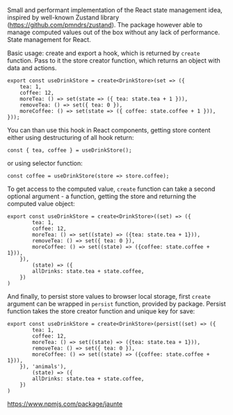 Small and performant implementation of the React state management idea,
inspired by well-known Zustand library (https://github.com/pmndrs/zustand).
The package however able to manage computed values out of the box without any 
lack of performance.
State management for React.

Basic usage: create and export a hook, which is returned by `create` function.
Pass to it the store creator function,
which returns an object with data and actions.
```
export const useDrinkStore = create<DrinkStore>(set => ({
    tea: 1,
    coffee: 12,
    moreTea: () => set(state => ({ tea: state.tea + 1 })),
    removeTea: () => set({ tea: 0 }),
    moreCoffee: () => set(state => ({ coffee: state.coffee + 1 })),
}));
```

You can than use this hook in React components, getting store content either using
destructuring of all hook return:

`const { tea, coffee } = useDrinkStore();`

or using selector function:

`const coffee = useDrinkStore(store => store.coffee);`

To get access to the computed value, `create` function can take a second optional
argument - a function, getting the store and returning the computed value object:
```
export const useDrinkStore = create<DrinkStore>((set) => ({
        tea: 1,
        coffee: 12,
        moreTea: () => set((state) => ({tea: state.tea + 1})),
        removeTea: () => set({ tea: 0 }),
        moreCoffee: () => set((state) => ({coffee: state.coffee + 1})),
    }),
        (state) => ({
        allDrinks: state.tea + state.coffee,
    })
)
```
And finally, to persist store values to browser local storage, first `create` argument
can be wrapped in `persist` function, provided by package. Persist function takes the
store creator function and unique key for save:
```
export const useDrinkStore = create<DrinkStore>(persist((set) => ({
        tea: 1,
        coffee: 12,
        moreTea: () => set((state) => ({tea: state.tea + 1})),
        removeTea: () => set({ tea: 0 }),
        moreCoffee: () => set((state) => ({coffee: state.coffee + 1})),
    }), 'animals'),
        (state) => ({
        allDrinks: state.tea + state.coffee,
    })
)
```
https://www.npmjs.com/package/jaunte
